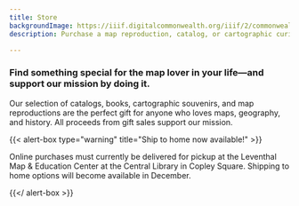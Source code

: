 ```yaml
---
title: Store
backgroundImage: https://iiif.digitalcommonwealth.org/iiif/2/commonwealth:7h149v913/464,1709,6223,2691/,800/0/default.jpg
description: Purchase a map reproduction, catalog, or cartographic curiosity

---
```

### Find something special for the map lover in your life—and support our mission by doing it.

Our selection of catalogs, books, cartographic souvenirs, and map reproductions are the perfect gift for anyone who loves maps, geography, and history. All proceeds from gift sales support our mission.

{{< alert-box type="warning" title="Ship to home now available!" >}}

Online purchases must currently be delivered for pickup at the Leventhal Map & Education Center at the Central Library in Copley Square. Shipping to home options will become available in December.

{{</ alert-box >}}